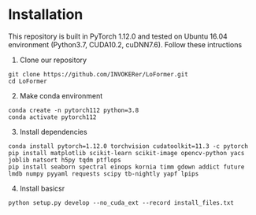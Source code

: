 # Installation

This repository is built in PyTorch 1.12.0 and tested on Ubuntu 16.04 environment (Python3.7, CUDA10.2, cuDNN7.6).
Follow these intructions

1. Clone our repository
```
git clone https://github.com/INVOKERer/LoFormer.git
cd LoFormer
```

2. Make conda environment
```
conda create -n pytorch112 python=3.8
conda activate pytorch112
```

3. Install dependencies
```
conda install pytorch=1.12.0 torchvision cudatoolkit=11.3 -c pytorch
pip install matplotlib scikit-learn scikit-image opencv-python yacs joblib natsort h5py tqdm ptflops
pip install seaborn spectral einops kornia timm gdown addict future lmdb numpy pyyaml requests scipy tb-nightly yapf lpips
```

4. Install basicsr
```
python setup.py develop --no_cuda_ext --record install_files.txt
```
